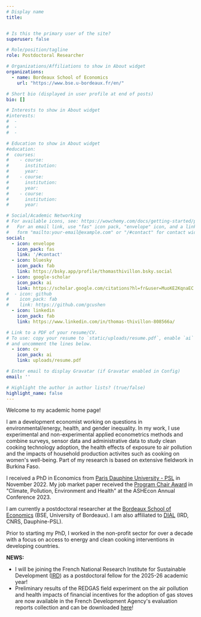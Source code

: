 ```yaml
---
# Display name
title:


# Is this the primary user of the site?
superuser: false

# Role/position/tagline
role: Postdoctoral Researcher

# Organizations/Affiliations to show in About widget
organizations:
  - name: Bordeaux School of Economics
    url: "https://www.bse.u-bordeaux.fr/en/"

# Short bio (displayed in user profile at end of posts)
bio: []

# Interests to show in About widget
#interests:
#  - 
#  - 
#  -

# Education to show in About widget
#education:
#  courses:
#    - course:
#      institution:
#      year:
#    - course:
#      institution:
#      year:
#    - course:
#      institution: 
#      year: 

# Social/Academic Networking
# For available icons, see: https://wowchemy.com/docs/getting-started/page-builder/#icons
#   For an email link, use "fas" icon pack, "envelope" icon, and a link in the
#   form "mailto:your-email@example.com" or "/#contact" for contact widget.
social:
  - icon: envelope
    icon_pack: fas
    link: '/#contact'
  - icon: bluesky
    icon_pack: fab
    link: https://bsky.app/profile/thomasthivillon.bsky.social
  - icon: google-scholar
    icon_pack: ai
    link: https://scholar.google.com/citations?hl=fr&user=MuoKE2KqnaEC
#  - icon: github
#    icon_pack: fab
#    link: https://github.com/gcushen
  - icon: linkedin
    icon_pack: fab
    link: https://www.linkedin.com/in/thomas-thivillon-808566a/

# Link to a PDF of your resume/CV.
# To use: copy your resume to `static/uploads/resume.pdf`, enable `ai` icons in `params.toml`,
# and uncomment the lines below.
  - icon: cv
    icon_pack: ai
    link: uploads/resume.pdf

# Enter email to display Gravatar (if Gravatar enabled in Config)
email: ''

# Highlight the author in author lists? (true/false)
highlight_name: false
---
```


Welcome to my academic home page!

I am a development economist working on questions in environmental/energy, health, and gender inequality. In my work, I use experimental and non-experimental applied econometrics methods and combine surveys, sensor data and administrative data to study clean cooking technology adoption, the health effects of exposure to air pollution and the impacts of household production activites such as cooking on women's well-being. Part of my research is based on extensive fieldwork in Burkina Faso.

I received a PhD in Economics from [Paris Dauphine University - PSL](https://dauphine.psl.eu/en/) in November 2022. My job market paper received the [Program Chair Award](https://www.ashecon.org/2023-ashecon-program-chair-awards/) in "Climate, Pollution, Environment and Health" at the ASHEcon Annual Conference 2023.

I am currently a postdoctoral researcher at the [Bordeaux School of Economics](https://www.bse.u-bordeaux.fr/) (BSE, University of Bordeaux). I am also affiliated to [DIAL](https://dial.ird.fr/en/) (IRD, CNRS, Dauphine-PSL).

Prior to starting my PhD, I worked in the non-profit sector for over a decade with a focus on access to energy and clean cooking interventions in developing countries.

**NEWS:**
- I will be joining the French National Research Institute for Sustainable Development ([IRD](https://www.bse.u-bordeaux.fr/)) as a postdoctoral fellow for the 2025-26 academic year!
- Preliminary results of the REDGAS field experiment on the air pollution and health impacts of financial incentives for the adoption of gas stoves are now available in the French Development Agency's evaluation reports collection and can be downloaded [here](https://www.afd.fr/en/ressources/reducing-pollution-cooking-smoke-key-lessons-redgas-randomized-study-burkina-faso)! 









